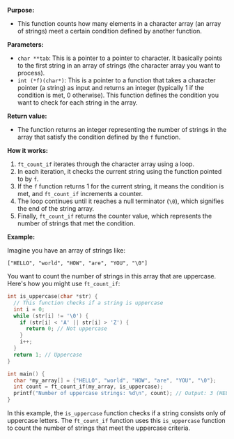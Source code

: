 **Purpose:**

- This function counts how many elements in a character array (an array of strings) meet a certain condition defined by another function.

**Parameters:**

- `char **tab`: This is a pointer to a pointer to character. It basically points to the first string in an array of strings (the character array you want to process).
- `int (*f)(char*)`: This is a pointer to a function that takes a character pointer (a string) as input and returns an integer (typically 1 if the condition is met, 0 otherwise). This function defines the condition you want to check for each string in the array.

**Return value:**

- The function returns an integer representing the number of strings in the array that satisfy the condition defined by the `f` function.

**How it works:**

1. `ft_count_if` iterates through the character array using a loop.
2. In each iteration, it checks the current string using the function pointed to by `f`.
3. If the `f` function returns 1 for the current string, it means the condition is met, and `ft_count_if` increments a counter.
4. The loop continues until it reaches a null terminator (`\0`), which signifies the end of the string array.
5. Finally, `ft_count_if` returns the counter value, which represents the number of strings that met the condition.

**Example:**

Imagine you have an array of strings like:

```
["HELLO", "world", "HOW", "are", "YOU", "\0"]
```

You want to count the number of strings in this array that are uppercase. Here's how you might use `ft_count_if`:

```c
int is_uppercase(char *str) {
  // This function checks if a string is uppercase
  int i = 0;
  while (str[i] != '\0') {
    if (str[i] < 'A' || str[i] > 'Z') {
      return 0; // Not uppercase
    }
    i++;
  }
  return 1; // Uppercase
}

int main() {
  char *my_array[] = {"HELLO", "world", "HOW", "are", "YOU", "\0"};
  int count = ft_count_if(my_array, is_uppercase);
  printf("Number of uppercase strings: %d\n", count); // Output: 3 (HELLO, HOW, YOU)
}
```

In this example, the `is_uppercase` function checks if a string consists only of uppercase letters. The `ft_count_if` function uses this `is_uppercase` function to count the number of strings that meet the uppercase criteria.
